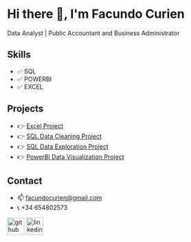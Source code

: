 # Hi there 👋, I'm Facundo Curien
Data Analyst | Public Accountant and Business Administrator

## Skills
* ✅ SQL
* ✅ POWERBI
* ✅ EXCEL

## Projects
* 👉 [Excel Project](https://github.com/FacundoCurien/Excel_Project/blob/main/Excel%20Project.xlsx)
* 👉 [SQL Data Cleaning Project](https://github.com/FacundoCurien/SQL_Data_Cleaning_Project/blob/main/SQL%20Data%20Cleaning.sql)
* 👉 [SQL Data Exploration Project](https://github.com/FacundoCurien/SQL_Data_Exploration_Project/blob/main/SQL%20Data%20Exploration.sql)
* 👉 [PowerBI Data Visualization Project](https://github.com/FacundoCurien/PowerBI_Data_Visualization_Project)

## Contact
- 📫 facundocurien@gmail.com
- 📞 +34 654802573


[<img src='https://cdn.jsdelivr.net/npm/simple-icons@3.0.1/icons/github.svg' alt='github' height='40'>](https://github.com/FacundoCurien)  [<img src='https://cdn.jsdelivr.net/npm/simple-icons@3.0.1/icons/linkedin.svg' alt='linkedin' height='40'>](https://www.linkedin.com/in/facundo-curien-data-analyst/)  
